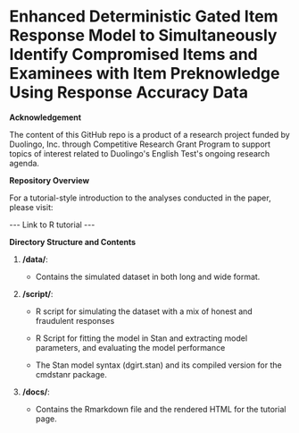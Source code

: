 # Enhanced Deterministic Gated Item Response Model to Simultaneously Identify Compromised Items and Examinees with Item Preknowledge Using Response Accuracy Data

**Acknowledgement**

The content of this GitHub repo is a product of a research project funded by Duolingo, Inc. through Competitive Research Grant Program to support topics of interest related to Duolingo's English Test's ongoing research agenda.

**Repository Overview**

For a tutorial-style introduction to the analyses conducted in the paper, please visit:

--- Link to R tutorial ---

**Directory Structure and Contents**

1. **/data/**:

    - Contains the simulated dataset in both long and wide format.

2. **/script/**:
   
    - R script for simulating the dataset with a mix of honest and fraudulent responses

    - R Script for fitting the model in Stan and extracting model parameters, and evaluating the model performance

    - The Stan model syntax (dgirt.stan) and its compiled version for the cmdstanr package.
  
3. **/docs/**:
   
    - Contains the Rmarkdown file and the rendered HTML for the tutorial page.
